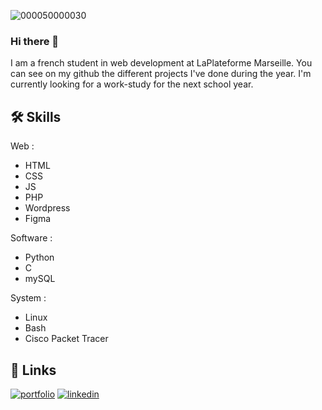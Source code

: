 ![000050000030](https://user-images.githubusercontent.com/115146768/236454534-d66b21e2-ab68-40fd-b1e6-008c4ded01be.jpg)


### Hi there 👋
I am a french student in web development at LaPlateforme Marseille.  You can see on my github the different projects I've done during the year. I'm currently looking for a work-study for the next school year.


## 🛠 Skills
Web : 
- HTML
- CSS
- JS
- PHP
- Wordpress
- Figma

Software :
- Python
- C
- mySQL

System :
- Linux
- Bash
- Cisco Packet Tracer

## 🔗 Links
[![portfolio](https://img.shields.io/badge/my_portfolio-000?style=for-the-badge&logo=ko-fi&logoColor=white)](https://antonin-geslin-dugue.students-laplateforme.io/)
[![linkedin](https://img.shields.io/badge/linkedin-0A66C2?style=for-the-badge&logo=linkedin&logoColor=white)](https://www.linkedin.com/in/antonin-geslin-dugu%C3%A9-98868b211/)
